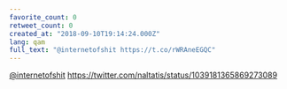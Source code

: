 ```yaml
---
favorite_count: 0
retweet_count: 0
created_at: "2018-09-10T19:14:24.000Z"
lang: qam
full_text: "@internetofshit https://t.co/rWRAneEGQC"
---
```


[@internetofshit](https://twitter.com/internetofshit)
<https://twitter.com/naltatis/status/1039181365869273089>
